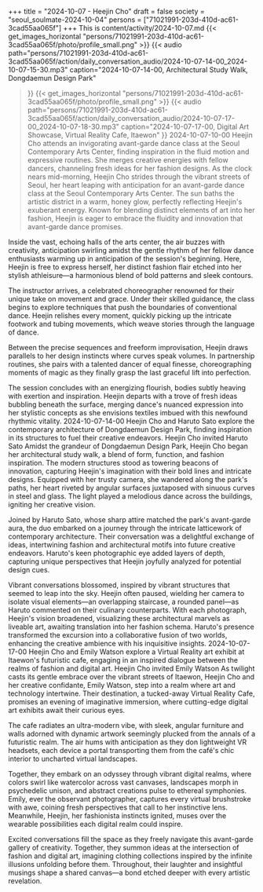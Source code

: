 +++
title = "2024-10-07 - Heejin Cho"
draft = false
society = "seoul_soulmate-2024-10-04"
persons = ["71021991-203d-410d-ac61-3cad55aa065f"]
+++
This is content/activity/2024-10-07.md
{{< get_images_horizontal "persons/71021991-203d-410d-ac61-3cad55aa065f/photo/profile_small.png" >}}
{{< audio
    path="persons/71021991-203d-410d-ac61-3cad55aa065f/action/daily_conversation_audio/2024-10-07-14-00_2024-10-07-15-30.mp3" 
    caption="2024-10-07-14-00, Architectural Study Walk, Dongdaemun Design Park"
>}}
{{< get_images_horizontal "persons/71021991-203d-410d-ac61-3cad55aa065f/photo/profile_small.png" >}}
{{< audio
    path="persons/71021991-203d-410d-ac61-3cad55aa065f/action/daily_conversation_audio/2024-10-07-17-00_2024-10-07-18-30.mp3" 
    caption="2024-10-07-17-00, Digital Art Showcase, Virtual Reality Cafe, Itaewon"
>}}
2024-10-07-10-00
Heejin Cho attends an invigorating avant-garde dance class at the Seoul Contemporary Arts Center, finding inspiration in the fluid motion and expressive routines. She merges creative energies with fellow dancers, channeling fresh ideas for her fashion designs.
As the clock nears mid-morning, Heejin Cho strides through the vibrant streets of Seoul, her heart leaping with anticipation for an avant-garde dance class at the Seoul Contemporary Arts Center. The sun baths the artistic district in a warm, honey glow, perfectly reflecting Heejin's exuberant energy. Known for blending distinct elements of art into her fashion, Heejin is eager to embrace the fluidity and innovation that avant-garde dance promises.

Inside the vast, echoing halls of the arts center, the air buzzes with creativity, anticipation swirling amidst the gentle rhythm of her fellow dance enthusiasts warming up in anticipation of the session's beginning. Here, Heejin is free to express herself, her distinct fashion flair etched into her stylish athleisure—a harmonious blend of bold patterns and sleek contours.

The instructor arrives, a celebrated choreographer renowned for their unique take on movement and grace. Under their skilled guidance, the class begins to explore techniques that push the boundaries of conventional dance. Heejin relishes every moment, quickly picking up the intricate footwork and tubing movements, which weave stories through the language of dance.

Between the precise sequences and freeform improvisation, Heejin draws parallels to her design instincts where curves speak volumes. In partnership routines, she pairs with a talented dancer of equal finesse, choreographing moments of magic as they finally grasp the last graceful lift into perfection.

The session concludes with an energizing flourish, bodies subtly heaving with exertion and inspiration. Heejin departs with a trove of fresh ideas bubbling beneath the surface, merging dance's nuanced expression into her stylistic concepts as she envisions textiles imbued with this newfound rhythmic vitality.
2024-10-07-14-00
Heejin Cho and Haruto Sato explore the contemporary architecture of Dongdaemun Design Park, finding inspiration in its structures to fuel their creative endeavors.
Heejin Cho invited Haruto Sato
Amidst the grandeur of Dongdaemun Design Park, Heejin Cho began her architectural study walk, a blend of form, function, and fashion inspiration. The modern structures stood as towering beacons of innovation, capturing Heejin's imagination with their bold lines and intricate designs. Equipped with her trusty camera, she wandered along the park's paths, her heart riveted by angular surfaces juxtaposed with sinuous curves in steel and glass. The light played a melodious dance across the buildings, igniting her creative vision.

Joined by Haruto Sato, whose sharp attire matched the park's avant-garde aura, the duo embarked on a journey through the intricate latticework of contemporary architecture. Their conversation was a delightful exchange of ideas, intertwining fashion and architectural motifs into future creative endeavors. Haruto's keen photographic eye added layers of depth, capturing unique perspectives that Heejin joyfully analyzed for potential design cues.

Vibrant conversations blossomed, inspired by vibrant structures that seemed to leap into the sky. Heejin often paused, wielding her camera to isolate visual elements—an overlapping staircase, a rounded panel—as Haruto commented on their culinary counterparts. With each photograph, Heejin's vision broadened, visualizing these architectural marvels as liveable art, awaiting translation into her fashion schema. Haruto's presence transformed the excursion into a collaborative fusion of two worlds, enhancing the creative ambience with his inquisitive insights.
2024-10-07-17-00
Heejin Cho and Emily Watson explore a Virtual Reality art exhibit at Itaewon's futuristic cafe, engaging in an inspired dialogue between the realms of fashion and digital art.
Heejin Cho invited Emily Watson
As twilight casts its gentle embrace over the vibrant streets of Itaewon, Heejin Cho and her creative confidante, Emily Watson, step into a realm where art and technology intertwine. Their destination, a tucked-away Virtual Reality Cafe, promises an evening of imaginative immersion, where cutting-edge digital art exhibits await their curious eyes.

The cafe radiates an ultra-modern vibe, with sleek, angular furniture and walls adorned with dynamic artwork seemingly plucked from the annals of a futuristic realm. The air hums with anticipation as they don lightweight VR headsets, each device a portal transporting them from the café's chic interior to uncharted virtual landscapes.

Together, they embark on an odyssey through vibrant digital realms, where colors swirl like watercolor across vast canvases, landscapes morph in psychedelic unison, and abstract creations pulse to ethereal symphonies. Emily, ever the observant photographer, captures every virtual brushstroke with awe, coining fresh perspectives that call to her instinctive lens. Meanwhile, Heejin, her fashionista instincts ignited, muses over the wearable possibilities each digital realm could inspire.

Excited conversations fill the space as they freely navigate this avant-garde gallery of creativity. Together, they summon ideas at the intersection of fashion and digital art, imagining clothing collections inspired by the infinite illusions unfolding before them. Throughout, their laughter and insightful musings shape a shared canvas—a bond etched deeper with every artistic revelation.
